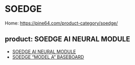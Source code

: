 # SOEDGE
Home: https://pine64.com/product-category/soedge/

## product: SOEDGE AI NEURAL MODULE
- [SOEDGE AI NEURAL MODULE](https://pine64.com/product/soedge-ai-neural-module/)
- [SOEDGE “MODEL A” BASEBOARD](https://pine64.com/product/soedge-model-a-baseboard/)
